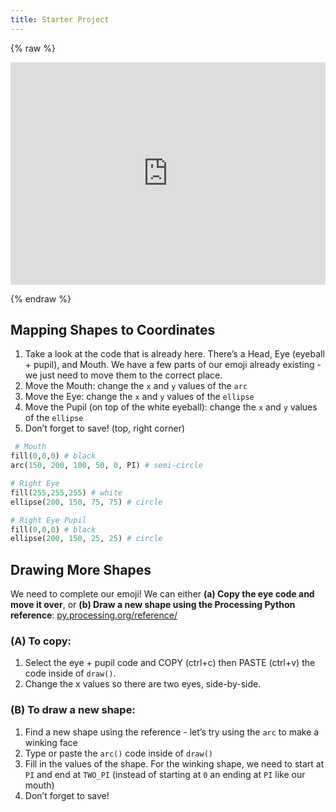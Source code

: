```yaml
---
title: Starter Project
---
```


{% raw %}

<iframe src="https://trinket.io/embed/python/5753593d06" width="100%" height="356" frameborder="0" marginwidth="0" marginheight="0" allowfullscreen></iframe>

{% endraw %}

## Mapping Shapes to Coordinates

1. Take a look at the code that is already here. There’s a Head, Eye (eyeball + pupil), and Mouth. We have a few parts of our emoji already existing - we just need to move them to the correct place. 
2. Move the Mouth: change the `x` and `y` values of the `arc`
3. Move the Eye: change the `x` and `y` values of the `ellipse`
4. Move the Pupil (on top of the white eyeball): change the `x` and `y` values of the `ellipse`
5. Don’t forget to save! (top, right corner)

```python
 # Mouth
fill(0,0,0) # black
arc(150, 200, 100, 50, 0, PI) # semi-circle

# Right Eye
fill(255,255,255) # white
ellipse(200, 150, 75, 75) # circle

# Right Eye Pupil
fill(0,0,0) # black
ellipse(200, 150, 25, 25) # circle
```

## Drawing More Shapes

We need to complete our emoji! We can either **(a) Copy the eye code and move it over**, or **(b) Draw a new shape using the Processing Python reference**: [py.processing.org/reference/](https://py.processing.org/reference/) 

### (A) To copy: 

1. Select the eye + pupil code and COPY (ctrl+c) then PASTE (ctrl+v) the code inside of `draw()`. 
2. Change the x values so there are two eyes, side-by-side.

### (B) To draw a new shape:

1. Find a new shape using the reference - let’s try using the `arc` to make a winking face
2. Type or paste the `arc()` code inside of `draw()`
3. Fill in the values of the shape. For the winking shape, we need to start at `PI` and end at `TWO_PI` (instead of starting at `0` an ending at `PI` like our mouth)
4. Don’t forget to save!


